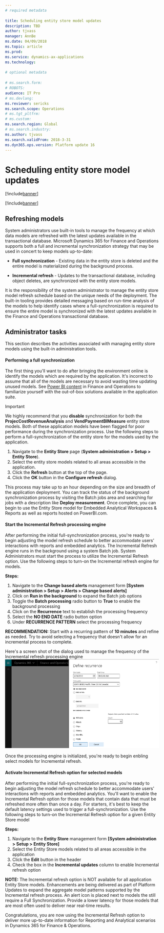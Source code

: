 ```yaml
---
# required metadata

title: Scheduling entity store model updates
description: TBD
author: tjvass
manager: AnnBe
ms.date: 04/09/2018
ms.topic: article
ms.prod: 
ms.service: dynamics-ax-applications
ms.technology: 

# optional metadata

# ms.search.form:
# ROBOTS:
audience: IT Pro
# ms.devlang: 
ms.reviewer: sericks
ms.search.scope: Operations
# ms.tgt_pltfrm: 
# ms.custom:
ms.search.region: Global
# ms.search.industry:
ms.author: tjvass
ms.search.validFrom: 2018-3-31 
ms.dyn365.ops.version: Platform update 16
---
```


# Scheduling entity store model updates

[!include[banner](../includes/banner.md)]

[!include[banner](../includes/pre-release.md)] 

## Refreshing models
System administrators use built-in tools to manage the frequency at which data models are refreshed with the latest updates available in the transactional database.  Microsoft Dynamics 365 for Finance and Operations supports both a full and incremental synchronization strategy that may be used in concert to keep models up-to-date:

- **Full synchronization** - Existing data in the entity store is deleted and the entire model is materialized during the background process.

- **Incremental refresh** - Updates to the transactional database, including object deletes, are synchronized with the entity store models.
	
It is the responsibility of the system administrator to manage the entity store model refresh schedule based on the unique needs of the deployment.  The built-in tooling provides detailed messaging based on run-time analysis of the models to help identify cases where a full-synchronization is required to ensure the entire model is synchronized with the latest updates available in the Finance and Operations transactional database.

## Administrator tasks
This section describes the activities associated with managing entity store models using the built-in administration tools.

#### Performing a full synchronization
The first thing you'll want to do after bringing the environment online is identify the models which are required by the application.  It's incorrect to assume that all of the models are necessary to avoid wasting time updating unused models.  See [Power BI content](https://docs.microsoft.com/en-us/dynamics365/unified-operations/dev-itpro/analytics/power-bi-home-page) in Finance and Operations to familiarize yourself with the out-of-box solutions available in the application suite.

> [!Important]
> We highly recommend that you **disable** synchronization for both the **ProjecCostRevenueAnalysis** and **VendPaymentBIMeasure** entity store models.  Both of these application models have been flagged for poor performance during the synchronization process.  Use the following steps to perform a full-synchronization of the entity store for the models used by the application.

1. Navigate to the **Entity Store** page (**System administration > Setup > Entity Store**).
2. Select the entity store models related to all areas accessible in the application.
3. Click the **Refresh** button at the top of the page.
4. Click the **OK** button in the **Configure refresh** dialog.
	
This process may take up to an hour depending on the size and breadth of the application deployment.  You can track the status of the background synchronization process by visiting the Batch jobs area and searching for jobs with a description like **Deploy measurement**.  Once complete, you can begin to use the Entity Store model for Embedded Analytical Workspaces & Reports as well as reports hosted on PowerBI.com.

#### Start the Incremental Refresh processing engine
After performing the initial full-synchronization process, you're ready to begin adjusting the model refresh schedule to better accommodate users' interactions with reports and embedded analytics.  The Incremental Refresh engine runs in the background using a system Batch job.  System Administrators must start the process to utilize the Incremental Refresh option.  Use the following steps to turn-on the Incremental refresh engine for models.

**Steps:**
1) Navigate to the **Change based alerts** management form **[System administration > Setup > Alerts > Change based alerts]**
2) Click on **Run in the background** to expand the Batch job options
3) Toggle the **Batch processing** radio button to **True** to enable the background processing
4) Click on the **Recurrence** text to establish the processing frequency
5) Select the **NO END DATE** radio button option
6) Under **RECURRENCE PATTERN** select the processing frequency

**RECOMMENDATION:**  Start with a recurring pattern of **10 minutes** and refine as needed.  Try to avoid selecting a frequency that doesn't allow for an incremental process to complete.

Here's a screen shot of the dialog used to manage the frequency of the Incremental refresh processing engine
![Define recurrence dialog](media/Schedule-incremental-refresh.png)

Once the processing engine is initialized, you're ready to begin enbling select models for Incremental refresh.


#### Activate Incremental Refresh option for selected models
After performing the initial full-synchronization process, you're ready to begin adjusting the model refresh schedule to better accommodate users' interactions with reports and embedded analytics.  You'll want to enable the Incremental Refresh option for those models that contain data that must be refreshed more often than once a day.  For starters, it's best to keep the default latency settings used to trigger a full-synchronization.  Use the following steps to turn-on the Incremental Refresh option for a given Entity Store model

**Steps:**
1) Navigate to the **Entity Store** management form **[System administration > Setup > Entity Store]**
2) Select the Entity Store models related to all areas accessible in the application
3) Click the **Edit** button in the header
4) Check the box in the **Incremental updates** column to enable Incremental refresh option

**NOTE:**  The Incremental refresh option is NOT available for all application Entity Store models.  Enhancements are being delivered as part of Platform Updates to expand the aggregate model patterns supported by the Incremental refresh process. An alert icon is placed next to models the still require a Full Synchronization.  Provide a lower latency for those models that are most often used to deliver near real-time results.

Congratulations, you are now using the Incremental Refresh option to deliver more up-to-date information for Reporting and Analytical scenarios in Dynamics 365 for Finance & Operations.


